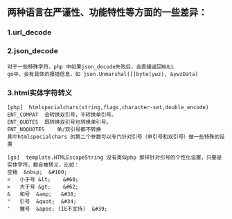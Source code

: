 ## 两种语言在严谨性、功能特性等方面的一些差异：
### 1.url_decode 


### 2.json_decode
```
对于一些特殊字符，php 中如果json_decode失败后，会直接返回NULL
go中，会有具体的报错信息，如 json.Unmarshal([]byte(ywz), &ywzData)
```

### 3.html实体字符转义
```
[php]  htmlspecialchars(string,flags,character-set,double_encode)
ENT_COMPAT	会转换双引号，不转换单引号。
ENT_QUOTES	既转换双引号也转换单引号。
ENT_NOQUOTES	单/双引号都不转换
其中htmlspecialchars 的第二个参数可以专门针对引号（单引号和双引号）做一些特殊的设置

[go]  template.HTMLEscapeString 没有类似php 那样针对引号的个性化设置，只要是实体字符，都会被转义，比如：
空格	&nbsp;	&#160;	
<	小于号	&lt;	&#60;
>	大于号	&gt;	&#62;
&	和号	&amp;	&#38;
"	引号	&quot;	&#34;
'	撇号	&apos; (IE不支持)	&#39;
```

